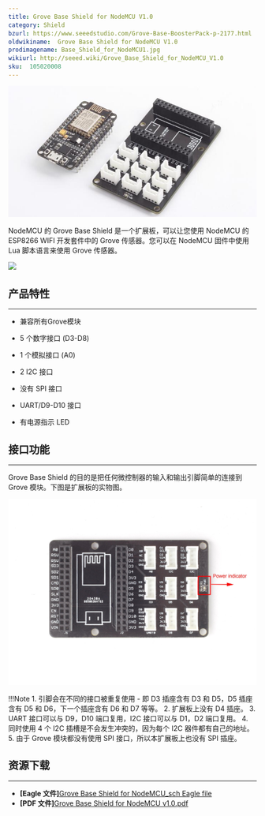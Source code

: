 ```yaml
---
title: Grove Base Shield for NodeMCU V1.0
category: Shield
bzurl: https://www.seeedstudio.com/Grove-Base-BoosterPack-p-2177.html
oldwikiname:  Grove Base Shield for NodeMCU V1.0
prodimagename: Base_Shield_for_NodeMCU1.jpg
wikiurl: http://seeed.wiki/Grove_Base_Shield_for_NodeMCU_V1.0
sku:  105020008
---
```

![](https://github.com/SeeedDocument/Grove_Base_Shield_for_NodeMCU_V1.0/raw/master/img/Base_Shield_for_NodeMCU1.jpg)

NodeMCU 的 Grove Base Shield 是一个扩展板，可以让您使用 NodeMCU 的 ESP8266 WIFI 开发套件中的 Grove 传感器。您可以在 NodeMCU 固件中使用 Lua 脚本语言来使用 Grove 传感器。

[![](https://github.com/SeeedDocument/wiki_chinese/raw/master/docs/images/click_to_buy.PNG)](https://item.taobao.com/item.htm?spm=a1z10.3-c.w4002-11172317909.11.1e96ec99exzogP&id=531812790616)

##   产品特性
---
*   兼容所有Grove模块

*   5 个数字接口 (D3-D8)

*   1 个模拟接口 (A0)

*   2 I2C 接口

*   没有 SPI 接口

*   UART/D9-D10 接口

*   有电源指示 LED

##   接口功能
---

Grove Base Shield 的目的是把任何微控制器的输入和输出引脚简单的连接到 Grove 模块。下图是扩展板的实物图。

![](https://github.com/SeeedDocument/Grove_Base_Shield_for_NodeMCU_V1.0/raw/master/img/Base_Shield_for_NodeMCU2.jpg)

!!!Note
    1. 引脚会在不同的接口被重复使用 - 即 D3 插座含有 D3 和 D5，D5 插座含有 D5 和 D6，下一个插座含有 D6 和 D7 等等。
    2. 扩展板上没有 D4 插座。
    3. UART 接口可以与 D9，D10 端口复用，I2C 接口可以与 D1，D2 端口复用。
    4. 同时使用 4 个 I2C 插槽是不会发生冲突的，因为每个 I2C 器件都有自己的地址。
    5. 由于 Grove 模块都没有使用 SPI 接口，所以本扩展板上也没有 SPI 插座。

##  资源下载
---
- **[Eagle 文件]**[Grove Base Shield for NodeMCU_sch Eagle file](https://github.com/SeeedDocument/Grove_Base_Shield_for_NodeMCU_V1.0/raw/master/res/Grove_Base_Shield_for_NodeMCU_sch_pcb.rar)
- **[PDF 文件]**[Grove Base Shield for NodeMCU v1.0.pdf](https://github.com/SeeedDocument/Grove_Base_Shield_for_NodeMCU_V1.0/raw/master/res/Grove_Base_Shield_for_NodeMCU_pdf_v1.0.rar)
